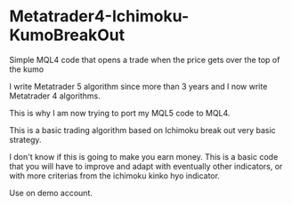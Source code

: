 # Metatrader4-Ichimoku-KumoBreakOut
Simple MQL4 code that opens a trade when the price gets over the top of the kumo

I write Metatrader 5 algorithm since more than 3 years and I now write Metatrader 4 algorithms.

This is why I am now trying to port my MQL5 code to MQL4.

This is a basic trading algorithm based on Ichimoku break out very basic strategy.

I don't know if this is going to make you earn money.
This is a basic code that you will have to improve and adapt with eventually other indicators, or with more criterias from the ichimoku kinko hyo indicator.

Use on demo account.
